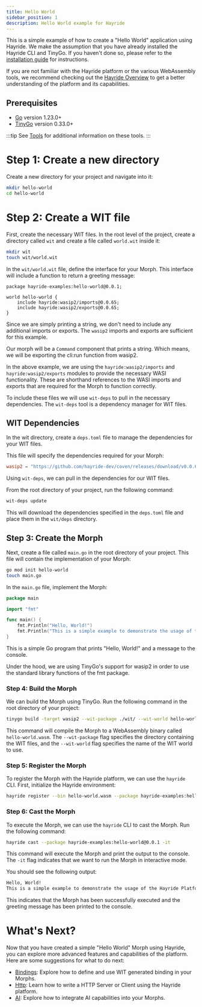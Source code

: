 ```yaml
---
title: Hello World
sidebar_position: 1
description: Hello World example for Hayride
---
```


This is a simple example of how to create a "Hello World" application using Hayride. We make the assumption that you have already installed the Hayride CLI and TinyGo. If you haven't done so, please refer to the [installation guide](../installation.md) for instructions.

If you are not familiar with the Hayride platform or the various WebAssembly tools, we recommend checking out the [Hayride Overview](../../overview.md) to get a better understanding of the platform and its capabilities. 

## Prerequisites
- [Go](https://go.dev/doc/install) version 1.23.0+
- [TinyGo](https://tinygo.org/) version 0.33.0+

:::tip
See [Tools](../tools.md) for additional information on these tools.
:::

# Step 1: Create a new directory

Create a new directory for your project and navigate into it:

```bash
mkdir hello-world
cd hello-world
```

# Step 2: Create a WIT file

First, create the necessary WIT files. In the root level of the project, create a directory called `wit` and create a file called `world.wit` inside it:

```bash
mkdir wit
touch wit/world.wit
```

In the `wit/world.wit` file, define the interface for your Morph. This interface will include a function to return a greeting message:

```wit
package hayride-examples:hello-world@0.0.1;

world hello-world {
    include hayride:wasip2/imports@0.0.65;
    include hayride:wasip2/exports@0.0.65;
}
```

Since we are simply printing a string, we don't need to include any additional imports or exports. The `wasip2` imports and exports are sufficient for this example.

Our morph will be a `Command` component that prints a string. Which means, we will be exporting the cli:run function from wasip2. 

In the above example, we are using the `hayride:wasip2/imports` and `hayride:wasip2/exports` modules to provide the necessary WASI functionality. These are shorthand references to the WASI imports and exports that are required for the Morph to function correctly.

To include these files we will use `wit-deps` to pull in the necessary dependencies. The `wit-deps` tool is a dependency manager for WIT files.

## WIT Dependencies

In the wit directory, create a `deps.toml` file to manage the dependencies for your WIT files. 

This file will specify the dependencies required for your Morph:

```toml
wasip2 = "https://github.com/hayride-dev/coven/releases/download/v0.0.65/hayride_wasip2_v0.0.65.tar.gz"
```

Using `wit-deps`, we can pull in the dependencies for our WIT files. 

From the root directory of your project, run the following command:

```bash
wit-deps update
```

This will download the dependencies specified in the `deps.toml` file and place them in the `wit/deps` directory.

## Step 3: Create the Morph

Next, create a file called `main.go` in the root directory of your project. This file will contain the implementation of your Morph:

```bash
go mod init hello-world
touch main.go
```

In the `main.go` file, implement the Morph:
```go
package main

import "fmt"

func main() {
	fmt.Println("Hello, World!")
	fmt.Println("This is a simple example to demonstrate the usage of the Hayride Platform.")
}
```
This is a simple Go program that prints "Hello, World!" and a message to the console.

Under the hood, we are using TinyGo's support for wasip2 in order to use the standard library functions of the fmt package.

### Step 4: Build the Morph

We can build the Morph using TinyGo. Run the following command in the root directory of your project:

```bash
tinygo build -target wasip2 --wit-package ./wit/ --wit-world hello-world -o hello-world.wasm
```

This command will compile the Morph to a WebAssembly binary called `hello-world.wasm`. The `--wit-package` flag specifies the directory containing the WIT files, and the `--wit-world` flag specifies the name of the WIT world to use.


### Step 5: Register the Morph

To register the Morph with the Hayride platform, we can use the `hayride` CLI. First, initialize the Hayride environment:

```bash
hayride register --bin hello-world.wasm --package hayride-examples:hello-world@0.0.1
```

### Step 6: Cast the Morph

To execute the Morph, we can use the `hayride` CLI to cast the Morph. Run the following command:

```bash
hayride cast --package hayride-examples:hello-world@0.0.1 -it 
```

This command will execute the Morph and print the output to the console. The `-it` flag indicates that we want to run the Morph in interactive mode.

You should see the following output:

```bash
Hello, World!
This is a simple example to demonstrate the usage of the Hayride Platform.
```
This indicates that the Morph has been successfully executed and the greeting message has been printed to the console.

# What's Next?
Now that you have created a simple "Hello World" Morph using Hayride, you can explore more advanced features and capabilities of the platform. Here are some suggestions for what to do next:

- [Bindings](./bindings/): Explore how to define and use WIT generated binding in your Morphs.
- [Http](./http/): Learn how to write a HTTP Server or Client using the Hayride platform.
- [AI](./ai/): Explore how to integrate AI capabilities into your Morphs.

